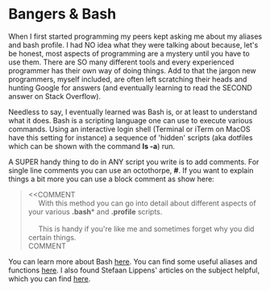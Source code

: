 
# Bangers & Bash

When I first started programming my peers kept asking me about my aliases and bash profile. I had NO idea what they were talking about because, let's be honest, most aspects of programming are a mystery until you have to use them. There are SO many different tools and every experienced programmer has their own way of doing things. Add to that the jargon new programmers, myself included, are often left scratching their heads and hunting Google for answers (and eventually learning to read the SECOND answer on Stack Overflow).

Needless to say, I eventually learned was Bash is, or at least to understand what it does. Bash is a scripting language one can use to execute various commands. Using an interactive login shell (Terminal or iTerm on MacOS have this setting for instance) a sequence of 'hidden' scripts (aka dotfiles which can be shown with the command **ls -a**) run.

A SUPER handy thing to do in ANY script you write is to add comments. For single line comments you can use an octothorpe, **#**. If you want to explain things a bit more you can use a block comment as show here:

> <<COMMENT<br>
> &nbsp;&nbsp;&nbsp;&nbsp; With this method you can go into detail about different aspects of your various **.bash*** and **.profile** scripts.<br><br>
> &nbsp;&nbsp;&nbsp;&nbsp; This is handy if you're like me and sometimes forget why you did certain things.<br>
>COMMENT


You can learn more about Bash [here](https://www.gnu.org/software/bash/manual/). You can find some useful aliases and functions [here](https://fxdata.cloud/tutorials/useful-bash-aliases-and-functions). I also found Stefaan Lippens' articles on the subject helpful, which you can find [here](https://www.stefaanlippens.net/my_bashrc_aliases_profile_and_other_stuff/]).
